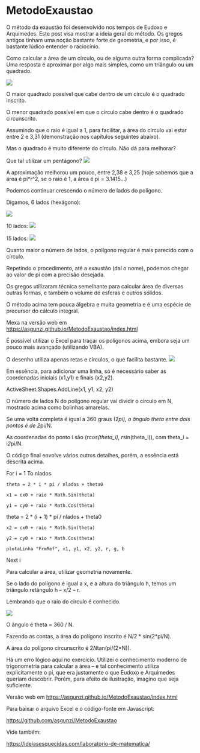 # MetodoExaustao

O método da exaustão foi desenvolvido nos tempos de Eudoxo e Arquimedes. Este post visa mostrar a ideia geral do método. Os gregos antigos tinham uma noção bastante forte de geometria, e por isso, é bastante lúdico entender o raciocínio.

Como calcular a área de um círculo, ou de alguma outra forma complicada? Uma resposta é aproximar por algo mais simples, como um triângulo ou um quadrado.

![](https://ideiasesquecidas.files.wordpress.com/2020/05/exaustao01.jpg)

O maior quadrado possível que cabe dentro de um círculo é o quadrado inscrito.

O menor quadrado possível em que o círculo cabe dentro é o quadrado circunscrito.

Assumindo que o raio é igual a 1, para facilitar, a área do círculo vai estar entre 2 e 3,31 (demonstração nos capítulos seguintes abaixo).

Mas o quadrado é muito diferente do círculo. Não dá para melhorar?

Que tal utilizar um pentágono?
![](https://ideiasesquecidas.files.wordpress.com/2020/05/exaustao02.jpg)

A aproximação melhorou um pouco, entre 2,38 e 3,25 (hoje sabemos que a área é pi*r^2, se o raio é 1, a área é pi = 3.1415…)

Podemos continuar crescendo o número de lados do polígono.

Digamos, 6 lados (hexágono):

![](https://ideiasesquecidas.files.wordpress.com/2020/05/exaustao03.jpg)

10 lados:
![](https://ideiasesquecidas.files.wordpress.com/2020/05/exaustao04.jpg)

15 lados:
![](https://ideiasesquecidas.files.wordpress.com/2020/05/exaustao05.jpg)

Quanto maior o número de lados, o polígono regular é mais parecido com o círculo.

Repetindo o procedimento, até a exaustão (daí o nome), podemos chegar ao valor de pi com a precisão desejada.

Os gregos utilizaram técnica semelhante para calcular área de diversas outras formas, e também o volume de esferas e outros sólidos.

O método acima tem pouca álgebra e muita geometria e é uma espécie de precursor do cálculo integral.

Mexa na versão web em https://asgunzi.github.io/MetodoExaustao/index.html

É possível utilizar o Excel para traçar os polígonos acima, embora seja um pouco mais avançado (utilizando VBA).

O desenho utiliza apenas retas e círculos, o que facilita bastante.
![](https://ideiasesquecidas.files.wordpress.com/2020/05/exaustao06.png)

Em essência, para adicionar uma linha, só é necessário saber as coordenadas iniciais (x1,y1) e finais (x2,y2).

ActiveSheet.Shapes.AddLine(x1, y1, x2, y2)

O número de lados N do polígono regular vai dividir o círculo em N, mostrado acima como bolinhas amarelas.

Se uma volta completa é igual a 360 graus (2*pi), o ângulo theta entre dois pontos é de 2*pi/N.

As coordenadas do ponto i são (r*cos(theta_i), r*sin(theta_i)), com theta_i = i*2*pi/N.

O código final envolve vários outros detalhes, porém, a essência está descrita acima.

For i = 1 To nlados

    theta = 2 * i * pi / nlados + theta0

    x1 = cx0 + raio * Math.Sin(theta)

    y1 = cy0 + raio * Math.Cos(theta)

theta = 2 * (i + 1) * pi / nlados + theta0

    x2 = cx0 + raio * Math.Sin(theta)

    y2 = cy0 + raio * Math.Cos(theta)

    plotaLinha "FrmRef", x1, y1, x2, y2, r, g, b

Next i

Para calcular a área, utilizar geometria novamente.

Se o lado do polígono é igual a x, e a altura do triângulo h, temos um triângulo retângulo h – x/2 – r.

Lembrando que o raio do círculo é conhecido.

![](https://ideiasesquecidas.files.wordpress.com/2020/05/exaustao07.png)

O ângulo é theta = 360 / N.

Fazendo as contas, a área do polígono inscrito é N/2 * sin(2*pi/N).

A área do polígono circunscrito é 2*N*tan(pi/(2*N)).

Há um erro lógico aqui no exercício. Utilizei o conhecimento moderno de trigonometria para calcular a área – e tal conhecimento utiliza explicitamente o pi, que era justamente o que Eudoxo e Arquimedes queriam descobrir. Porém, para efeito de ilustração, imagino que seja suficiente.

Versão web em https://asgunzi.github.io/MetodoExaustao/index.html

Para baixar o arquivo Excel e o código-fonte em Javascript:

https://github.com/asgunzi/MetodoExaustao

Vide também:

https://ideiasesquecidas.com/laboratorio-de-matematica/
